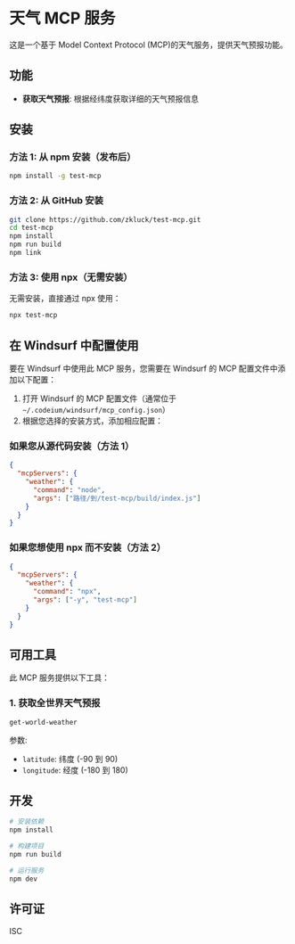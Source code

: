 # 天气 MCP 服务

这是一个基于 Model Context Protocol (MCP)的天气服务，提供天气预报功能。

## 功能

- **获取天气预报**: 根据经纬度获取详细的天气预报信息

## 安装

### 方法 1: 从 npm 安装（发布后）

```bash
npm install -g test-mcp
```

### 方法 2: 从 GitHub 安装

```bash
git clone https://github.com/zkluck/test-mcp.git
cd test-mcp
npm install
npm run build
npm link
```

### 方法 3: 使用 npx（无需安装）

无需安装，直接通过 npx 使用：

```bash
npx test-mcp
```

## 在 Windsurf 中配置使用

要在 Windsurf 中使用此 MCP 服务，您需要在 Windsurf 的 MCP 配置文件中添加以下配置：

1. 打开 Windsurf 的 MCP 配置文件（通常位于`~/.codeium/windsurf/mcp_config.json`）
2. 根据您选择的安装方式，添加相应配置：

### 如果您从源代码安装（方法 1）

```json
{
  "mcpServers": {
    "weather": {
      "command": "node",
      "args": ["路径/到/test-mcp/build/index.js"]
    }
  }
}
```

### 如果您想使用 npx 而不安装（方法 2）

```json
{
  "mcpServers": {
    "weather": {
      "command": "npx",
      "args": ["-y", "test-mcp"]
    }
  }
}
```

## 可用工具

此 MCP 服务提供以下工具：

### 1. 获取全世界天气预报

```
get-world-weather
```

参数:

- `latitude`: 纬度 (-90 到 90)
- `longitude`: 经度 (-180 到 180)


## 开发

```bash
# 安装依赖
npm install

# 构建项目
npm run build

# 运行服务
npm dev
```

## 许可证

ISC
